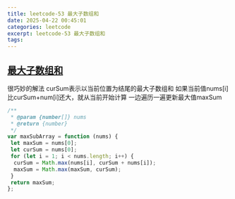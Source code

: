 ```yaml
---
title: leetcode-53 最大子数组和
date: 2025-04-22 00:45:01
categories: leetcode
excerpt: leetcode-53 最大子数组和
tags:
---
```


## [最大子数组和](https://leetcode.cn/problems/maximum-subarray/description/)

很巧妙的解法
curSum表示以当前位置为结尾的最大子数组和
如果当前值nums[i]比curSum+num[i]还大，就从当前开始计算
一边遍历一遍更新最大值maxSum

```js
/**
 * @param {number[]} nums
 * @return {number}
 */
var maxSubArray = function (nums) {
 let maxSum = nums[0];
 let curSum = nums[0];
 for (let i = 1; i < nums.length; i++) {
  curSum = Math.max(nums[i], curSum + nums[i]);
  maxSum = Math.max(maxSum, curSum);
 }
 return maxSum;
};
```
